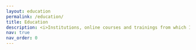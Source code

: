 ```yaml
---
layout: education
permalink: /education/
title: Education
description: <i>Institutions, online courses and trainings from which I've enriched knowledge.</i>
nav: true
nav_order: 0
---
```

